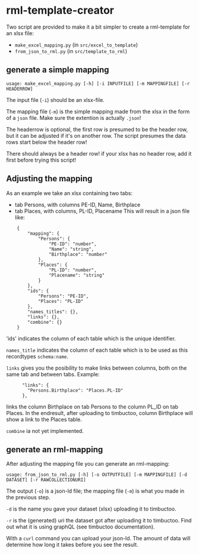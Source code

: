 # rml-template-creator

Two script are provided to make it a bit simpler to create a rml-template for an xlsx file:
- `make_excel_mapping.py` (in `src/excel_to_template`)
- `from_json_to_rml.py` (in `src/template_to_rml`)

## generate a simple mapping

`usage: make_excel_mapping.py [-h] [-i INPUTFILE] [-m MAPPINGFILE] [-r HEADERROW]`

The input file (`-i`) should be an xlsx-file. 

The mapping file (`-m`) is the simple mapping made from the xlsx in the form of a `json` file. Make sure the extention is actually `.json`!

The headerrow is optional, the first row is presumed to be the header row, but it can be adjusted if it's on another row. The script presumes the data rows start below the header row!

There should always be a header row! if your xlsx has no header row, add it first before trying this script!

## Adjusting the mapping

As an example we take an xlsx containing two tabs:
* tab Persons, with columns PE-ID, Name, Birthplace
* tab Places, with columns, PL-ID, Placename
This will result in a json file like:
```
    {
        "mapping": {
            "Persons": {
                "PE-ID": "number",
                "Name": "string",
                "Birthplace": "number"
            },
            "Places": {
                "PL-ID": "number",
                "Placename": "string"
            }
        },
        "ids": {
            "Persons": "PE-ID",
            "Places": "PL-ID"
        },
        "names_titles": {},
        "links": {},
        "combine": {}
    }
```
'ids' indicates the column of each table which is the unique identifier.

`names_title` indicates the column of each table which is to be used as this recordtypes `schema:name`.

`links` gives you the posibility to make links between columns, both on the same tab and between tabs.
Example:
```
      "links": {
        "Persons.Birthplace": "Places.PL-ID"
      },
```
links the column Birthplace on tab Persons to the column PL_ID on tab Places. In the endresult, after uploading to timbuctoo, column Birthplace will show a link to the Places table.

`combine` ia not yet implemented.


## generate an rml-mapping

After adjusting the mapping file you can generate an rml-mapping:

`usage: from_json_to_rml.py [-h] [-o OUTPUTFILE] [-m MAPPINGFILE] [-d DATASET] [-r RAWCOLLECTIONURI]`

The output (`-o`) is a json-ld file; the mapping file (`-m`) is what you made in the previous step.

`-d` is the name you gave your dataset (xlsx) uploading it to timbuctoo.

`-r` is the (generated) uri the dataset got after uploading it to timbuctoo. Find out what it is using graphQL (see timbuctoo documentation).

With  a `curl` command you can upload your json-ld. The amount of data will determine  how long it takes before you see the result.
